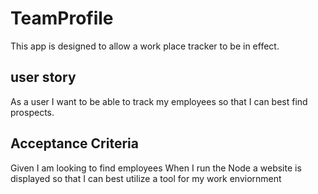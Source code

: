 # TeamProfile 
This app is designed to allow a work place tracker to be in effect. 

## user story 
As a user I  want to be able to track my employees so that I can best find prospects. 

## Acceptance Criteria 
Given I am looking to find employees 
When I run the Node a website is displayed 
so that I can best utilize a tool for my work enviornment 